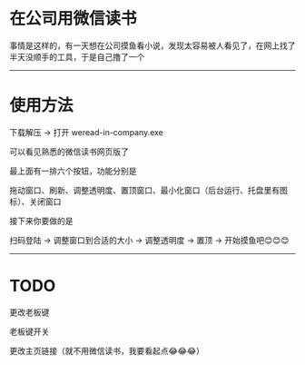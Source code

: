 # 在公司用微信读书

事情是这样的，有一天想在公司摸鱼看小说，发现太容易被人看见了，在网上找了半天没顺手的工具，于是自己撸了一个

---

# 使用方法

下载解压 → 打开 weread-in-company.exe

可以看见熟悉的微信读书网页版了

最上面有一排六个按钮，功能分别是

拖动窗口、刷新、调整透明度、置顶窗口、最小化窗口（后台运行、托盘里有图标）、关闭窗口

接下来你要做的是

扫码登陆 → 调整窗口到合适的大小 → 调整透明度 → 置顶 → 开始摸鱼吧😊😊😊

---

# TODO

更改老板键

老板键开关

更改主页链接（就不用微信读书，我要看起点😂😂😂）
